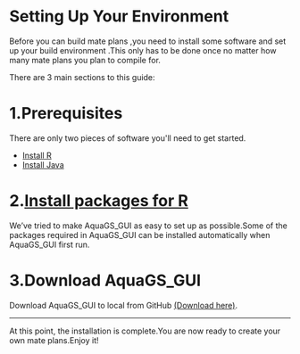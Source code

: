 # Setting Up Your Environment
Before you can build mate plans ,you need to install some software and set up your build environment .This only has to be done once no matter how many mate plans you plan to compile for. 

There are 3 main sections to this guide:

# 1.Prerequisites 
There are only two pieces of software you'll need to get started.
-  [Install R](Install_R.md)
- [Install Java](Install_Java.md)
# 2.[Install packages for R](./Md/../Install_packages_for%20R.md)
We’ve tried to make AquaGS_GUI as easy to set up as possible.Some of the packages required in AquaGS_GUI can be installed automatically when AquaGS_GUI first run.

# 3.Download AquaGS_GUI
Download AquaGS_GUI to local from GitHub [(Download here)]().

---
At this point, the installation is complete.You are now ready to create your own mate plans.Enjoy it!